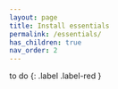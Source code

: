 ```yaml
---
layout: page
title: Install essentials
permalink: /essentials/
has_children: true
nav_order: 2
---
```


to do
{: .label .label-red }
